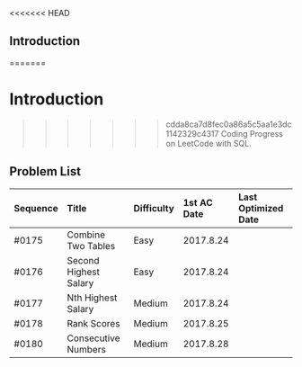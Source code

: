 <<<<<<< HEAD
## Introduction
=======
# Introduction
>>>>>>> cdda8ca7d8fec0a86a5c5aa1e3dc1142329c4317
Coding Progress on LeetCode with SQL.

## Problem List

| Sequence | Title | Difficulty | 1st AC Date | Last Optimized Date |
|:---------|:------|:-----------|:------------|:--------------------|
| #0175 | Combine Two Tables | Easy | 2017.8.24 |  |
| #0176 | Second Highest Salary | Easy | 2017.8.24 |  |
| #0177 | Nth Highest Salary | Medium | 2017.8.24 |  |
| #0178 | Rank Scores | Medium | 2017.8.25 |  |
| #0180 | Consecutive Numbers | Medium | 2017.8.28 |  |

